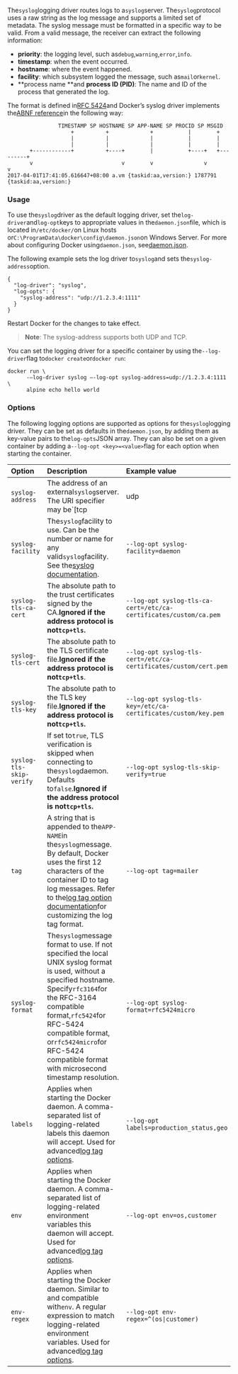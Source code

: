 The`syslog`logging driver routes logs to a`syslog`server. The`syslog`protocol uses a raw string as the log message and supports a limited set of metadata. The syslog message must be formatted in a specific way to be valid. From a valid message, the receiver can extract the following information:

* **priority**: the logging level, such as`debug`,`warning`,`error`,`info`.
* **timestamp**: when the event occurred.
* **hostname**: where the event happened.
* **facility**: which subsystem logged the message, such as`mail`or`kernel`.
* **process name **and **process ID \(PID\)**: The name and ID of the process that generated the log.

The format is defined in[RFC 5424](https://tools.ietf.org/html/rfc5424)and Docker’s syslog driver implements the[ABNF reference](https://tools.ietf.org/html/rfc5424#section-6)in the following way:

```
                TIMESTAMP SP HOSTNAME SP APP-NAME SP PROCID SP MSGID
                    +          +             +           |        +
                    |          |             |           |        |
                    |          |             |           |        |
       +------------+          +----+        |           +----+   +---------+
       v                            v        v                v             v
2017-04-01T17:41:05.616647+08:00 a.vm {taskid:aa,version:} 1787791 {taskid:aa,version:}
```

### Usage

To use the`syslog`driver as the default logging driver, set the`log-driver`and`log-opt`keys to appropriate values in the`daemon.json`file, which is located in`/etc/docker/`on Linux hosts or`C:\ProgramData\docker\config\daemon.json`on Windows Server. For more about configuring Docker using`daemon.json`, see[daemon.json](https://docs.docker.com/engine/reference/commandline/dockerd/#daemon-configuration-file).

The following example sets the log driver to`syslog`and sets the`syslog-address`option.

```
{
  "log-driver": "syslog",
  "log-opts": {
    "syslog-address": "udp://1.2.3.4:1111"
  }
}
```

Restart Docker for the changes to take effect.

> **Note**: The syslog-address supports both UDP and TCP.

You can set the logging driver for a specific container by using the`--log-driver`flag to`docker create`or`docker run`:

```
docker run \
      -–log-driver syslog –-log-opt syslog-address=udp://1.2.3.4:1111 \
      alpine echo hello world
```

### Options

The following logging options are supported as options for the`syslog`logging driver. They can be set as defaults in the`daemon.json`, by adding them as key-value pairs to the`log-opts`JSON array. They can also be set on a given container by adding a`--log-opt <key>=<value>`flag for each option when starting the container.

| Option | Description | Example value |
| :--- | :--- | :--- |
| `syslog-address` | The address of an external`syslog`server. The URI specifier may be`[tcp | udp|tcp+tls]://host:port`,`unix://path`, or`unixgram://path`. If the transport is`tcp`,`udp`, or`tcp+tls`, the default port is`514`. | `--log-opt syslog-address=tcp+tls://192.168.1.3:514`,`--log-opt syslog-address=unix:///tmp/syslog.sock` |
| `syslog-facility` | The`syslog`facility to use. Can be the number or name for any valid`syslog`facility. See the[syslog documentation](https://tools.ietf.org/html/rfc5424#section-6.2.1). | `--log-opt syslog-facility=daemon` |
| `syslog-tls-ca-cert` | The absolute path to the trust certificates signed by the CA.**Ignored if the address protocol is not`tcp+tls`.** | `--log-opt syslog-tls-ca-cert=/etc/ca-certificates/custom/ca.pem` |
| `syslog-tls-cert` | The absolute path to the TLS certificate file.**Ignored if the address protocol is not`tcp+tls`**. | `--log-opt syslog-tls-cert=/etc/ca-certificates/custom/cert.pem` |
| `syslog-tls-key` | The absolute path to the TLS key file.**Ignored if the address protocol is not`tcp+tls`.** | `--log-opt syslog-tls-key=/etc/ca-certificates/custom/key.pem` |
| `syslog-tls-skip-verify` | If set to`true`, TLS verification is skipped when connecting to the`syslog`daemon. Defaults to`false`.**Ignored if the address protocol is not`tcp+tls`.** | `--log-opt syslog-tls-skip-verify=true` |
| `tag` | A string that is appended to the`APP-NAME`in the`syslog`message. By default, Docker uses the first 12 characters of the container ID to tag log messages. Refer to the[log tag option documentation](https://docs.docker.com/engine/admin/logging/log_tags/)for customizing the log tag format. | `--log-opt tag=mailer` |
| `syslog-format` | The`syslog`message format to use. If not specified the local UNIX syslog format is used, without a specified hostname. Specify`rfc3164`for the RFC-3164 compatible format,`rfc5424`for RFC-5424 compatible format, or`rfc5424micro`for RFC-5424 compatible format with microsecond timestamp resolution. | `--log-opt syslog-format=rfc5424micro` |
| `labels` | Applies when starting the Docker daemon. A comma-separated list of logging-related labels this daemon will accept. Used for advanced[log tag options](https://docs.docker.com/engine/admin/logging/log_tags/). | `--log-opt labels=production_status,geo` |
| `env` | Applies when starting the Docker daemon. A comma-separated list of logging-related environment variables this daemon will accept. Used for advanced[log tag options](https://docs.docker.com/engine/admin/logging/log_tags/). | `--log-opt env=os,customer` |
| `env-regex` | Applies when starting the Docker daemon. Similar to and compatible with`env`. A regular expression to match logging-related environment variables. Used for advanced[log tag options](https://docs.docker.com/engine/admin/logging/log_tags/). | `--log-opt env-regex=^(os\|customer)` |



